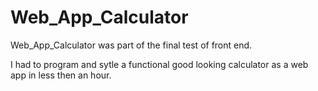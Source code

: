 # Web_App_Calculator

Web_App_Calculator was part of the final test of front end.

I had to program and sytle a functional good looking calculator as a web app in less then an hour.
